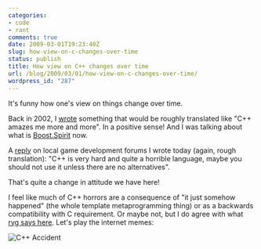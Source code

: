 ```yaml
---
categories:
- code
- rant
comments: true
date: 2009-03-01T19:23:40Z
slug: how-view-on-c-changes-over-time
status: publish
title: How view on C++ changes over time
url: /blog/2009/03/01/how-view-on-c-changes-over-time/
wordpress_id: "287"
---
```


It's funny how one's view on things change over time.

Back in 2002, I [wrote](http://aras-p.info/relyzai00.html) something that would be roughly translated like "C++ amazes me more and more". In a positive sense! And I was talking about what is [Boost.Spirit](http://spirit.sourceforge.net/) now.

A [reply](http://www.gamedev.lt/viewtopic.php?p=19644#p19644) on local game development forums I wrote today (again, rough translation): "C++ is very hard and quite a horrible language, maybe you should not use it unless there are no alternatives".

That's quite a change in attitude we have here!

I feel like much of C++ horrors are a consequence of "it just somehow happened" (the whole template metaprogramming thing) or as a backwards compatibility with C requirement. Or maybe not, but I do agree with what [ryg says here](https://mollyrocket.com/forums/viewtopic.php?p=1955#1955). Let's play the internet memes:

![C++ Accident](http://aras-p.info/blog/wp-content/uploads/2009/03/cppaccident.jpg)

